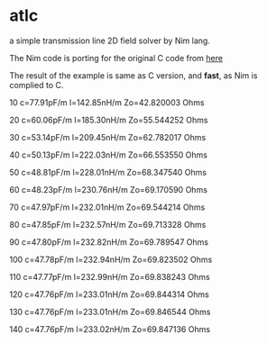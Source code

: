 # atlc
a simple transmission line 2D field solver by Nim lang.

The Nim code is porting for the original C code from [here](http://atlc.sourceforge.net/)

The result of the example is same as C version, and **fast**, as Nim is complied to C.

10 c=77.91pF/m l=142.85nH/m Zo=42.820003 Ohms

20 c=60.06pF/m l=185.30nH/m Zo=55.544252 Ohms

30 c=53.14pF/m l=209.45nH/m Zo=62.782017 Ohms

40 c=50.13pF/m l=222.03nH/m Zo=66.553550 Ohms

50 c=48.81pF/m l=228.01nH/m Zo=68.347540 Ohms

60 c=48.23pF/m l=230.76nH/m Zo=69.170590 Ohms

70 c=47.97pF/m l=232.01nH/m Zo=69.544214 Ohms

80 c=47.85pF/m l=232.57nH/m Zo=69.713328 Ohms

90 c=47.80pF/m l=232.82nH/m Zo=69.789547 Ohms

100 c=47.78pF/m l=232.94nH/m Zo=69.823502 Ohms

110 c=47.77pF/m l=232.99nH/m Zo=69.838243 Ohms

120 c=47.76pF/m l=233.01nH/m Zo=69.844314 Ohms

130 c=47.76pF/m l=233.01nH/m Zo=69.846544 Ohms

140 c=47.76pF/m l=233.02nH/m Zo=69.847136 Ohms
